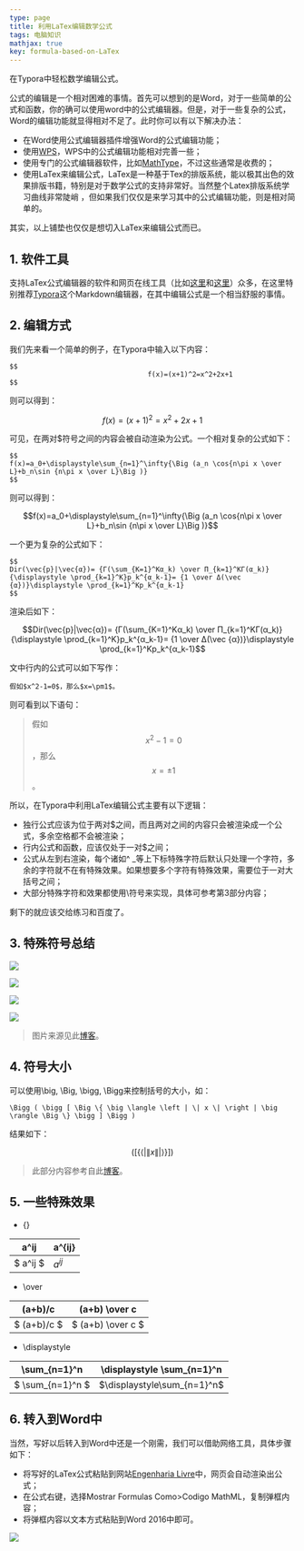 ```yaml
---
type: page
title: 利用LaTex编辑数学公式
tags: 电脑知识
mathjax: true
key: formula-based-on-LaTex
---
```


在Typora中轻松数学编辑公式。

<!--more-->




公式的编辑是一个相对困难的事情。首先可以想到的是Word，对于一些简单的公式和函数，你的确可以使用word中的公式编辑器。但是，对于一些复杂的公式，Word的编辑功能就显得相对不足了。此时你可以有以下解决办法：

- 在Word使用公式编辑器插件增强Word的公式编辑功能；
- 使用[WPS]( https://www.wps.cn/ )，WPS中的公式编辑功能相对完善一些；
- 使用专门的公式编辑器软件，比如[MathType]( http://www.mathtype.cn/ )，不过这些通常是收费的；
- 使用LaTex来编辑公式，LaTex是一种基于Tex的排版系统，能以极其出色的效果排版书籍，特别是对于数学公式的支持非常好。当然整个Latex排版系统学习曲线非常陡峭 ，但如果我们仅仅是来学习其中的公式编辑功能，则是相对简单的。

其实，以上铺垫也仅仅是想切入LaTex来编辑公式而已。

## 1. 软件工具

支持LaTex公式编辑器的软件和网页在线工具（比如[这里]( https://www.codecogs.com/eqnedit.php )和[这里]( http://latex.codecogs.com/eqneditor/editor.php )）众多，在这里特别推荐[Typora]( https://www.typora.io/ )这个Markdown编辑器，在其中编辑公式是一个相当舒服的事情。

## 2. 编辑方式

我们先来看一个简单的例子，在Typora中输入以下内容：

```
$$
                                  f(x)=(x+1)^2=x^2+2x+1
$$
```

则可以得到：

$$f(x)=(x+1)^2=x^2+2x+1$$

可见，在两对$符号之间的内容会被自动渲染为公式。一个相对复杂的公式如下：

```
$$
f(x)=a_0+\displaystyle\sum_{n=1}^\infty{\Big (a_n \cos{n\pi x \over L}+b_n\sin {n\pi x \over L}\Big )}
$$
```
则可以得到：

$$f(x)=a_0+\displaystyle\sum_{n=1}^\infty{\Big (a_n \cos{n\pi x \over L}+b_n\sin {n\pi x \over L}\Big )}$$

一个更为复杂的公式如下：
```
$$
Dir(\vec{p}|\vec{α})= {Γ(\sum_{K=1}^Kα_k) \over Π_{k=1}^KΓ(α_k)} {\displaystyle \prod_{k=1}^K}p_k^{α_k-1}= {1 \over Δ(\vec {α})}\displaystyle \prod_{k=1}^Kp_k^{α_k-1}
$$
```

渲染后如下：

$$Dir(\vec{p}|\vec{α})= {Γ(\sum_{K=1}^Kα_k) \over Π_{k=1}^KΓ(α_k)} {\displaystyle \prod_{k=1}^K}p_k^{α_k-1}= {1 \over Δ(\vec {α})}\displaystyle \prod_{k=1}^Kp_k^{α_k-1}$$

文中行内的公式可以如下写作：

```
假如$x^2-1=0$，那么$x=\pm1$。
```

则可看到以下语句：

> 假如$$x^2-1=0$$，那么$$x=\pm1$$。

所以，在Typora中利用LaTex编辑公式主要有以下逻辑：

- 独行公式应该为位于两对$之间，而且两对之间的内容只会被渲染成一个公式，多余空格都不会被渲染；
- 行内公式和函数，应该仅处于一对$之间；
- 公式从左到右渲染，每个诸如^ _等上下标特殊字符后默认只处理一个字符，多余的字符就不在有特殊效果。如果想要多个字符有特殊效果，需要位于一对大括号之间；
- 大部分特殊字符和效果都使用\符号来实现，具体可参考第3部分内容；

剩下的就应该交给练习和百度了。

## 3. 特殊符号总结

![](https://qbycs.coding.net/p/qbycs_clone/d/qbycs_clone/git/raw/master/image/blog/2019-12-07-formula-based-on-LaTex/symbol1.jpg)

![](https://qbycs.coding.net/p/qbycs_clone/d/qbycs_clone/git/raw/master/image/blog/2019-12-07-formula-based-on-LaTex/symbol2.jpg)

![](https://qbycs.coding.net/p/qbycs_clone/d/qbycs_clone/git/raw/master/image/blog/2019-12-07-formula-based-on-LaTex/symbol3.jpg)

![](https://qbycs.coding.net/p/qbycs_clone/d/qbycs_clone/git/raw/master/image/blog/2019-12-07-formula-based-on-LaTex/symbol4.jpg)

> 图片来源见此[博客]( https://blog.csdn.net/caiandyong/article/details/53351737 )。



## 4. 符号大小

可以使用\big, \Big, \bigg, \Bigg来控制括号的大小，如：

```
\Bigg ( \bigg [ \Big \{ \big \langle \left | \| x \| \right | \big \rangle \Big \} \bigg ] \Bigg )
```

结果如下：

$$
\Bigg ( \bigg [ \Big \{ \big \langle \left | \| x \| \right | \big \rangle \Big \} \bigg ] \Bigg )
$$

> 此部分内容参考自此[博客]( https://blog.csdn.net/miao0967020148/article/details/78712811 )。

## 5. 一些特殊效果

- {}

|a^ij| a^{ij}     |
|-|-|
|$ a^ij $|$a^{ij}$|

- \over 


|(a+b)/c|(a+b) \over c|
|-|-|
|$ (a+b)/c $|$ (a+b) \over c $|

- \displaystyle

|\sum_{n=1}^n|\displaystyle \sum_{n=1}^n|
|-|-|
|$ \sum_{n=1}^n $|$\displaystyle\sum_{n=1}^n$|

## 6. 转入到Word中

当然，写好以后转入到Word中还是一个刚需，我们可以借助网络工具，具体步骤如下：

- 将写好的LaTex公式粘贴到网站[Engenharia Livre]( http://engenharialivre.com/latex-para-word/?# )中，网页会自动渲染出公式；
- 在公式右键，选择Mostrar Formulas Como>Codigo MathML，复制弹框内容；
- 将弹框内容以文本方式粘贴到Word 2016中即可。

![](https://qbycs.coding.net/p/qbycs_clone/d/qbycs_clone/git/raw/master/image/blog/2019-12-07-formula-based-on-LaTex/Latextoword.jpg)